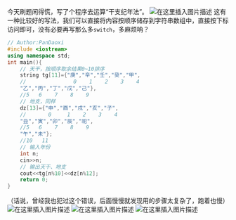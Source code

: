 今天刷题闲得慌，写了个程序去运算“干支纪年法”。
![在这里插入图片描述](https://pic.2ge.org/cdn/?url=https://img-blog.csdnimg.cn/710d729cdcf346a893b3b1e7d6260a6d.png)
这有一种比较好的写法，我们可以直接将内容按顺序储存到字符串数组中，直接按下标访问即可，没有必要再写那么多`switch`，多麻烦呐？

```cpp
// Author:PanDaoxi
#include <iostream>
using namespace std;
int main(){
	// 天干，按顺序取余结果0~10排序
	string tg[11]={"庚","辛","壬","癸","甲",
	//               0    1    2    3    4
	"乙","丙","丁","戊","己"},
	//5   6    7    8    9
	// 地支，同样
	dz[13]={"申","酉","戌","亥","子",
	//       0     1    2    3    4
	"丑","寅","卯","辰","祀",
	//5   6    7    8    9
	"午","未"};
	//10   11
	// 输入年份
	int n;
	cin>>n;
	// 输出天干、地支
	cout<<tg[n%10]<<dz[n%12];
	return 0;
}
```
（话说，曾经我也犯过这个错误，后面慢慢就发现用的步骤太复杂了，跑着也慢）
![在这里插入图片描述](https://pic.2ge.org/cdn/?url=https://img-blog.csdnimg.cn/1f618ccdbaf34b0a9fc6d753220afd4f.png)
![在这里插入图片描述](https://pic.2ge.org/cdn/?url=https://img-blog.csdnimg.cn/c2c174ef19414956a4fd1a3a07ecd741.png)
![在这里插入图片描述](https://pic.2ge.org/cdn/?url=https://img-blog.csdnimg.cn/053c827a57a647669b30df768f65437d.png)

